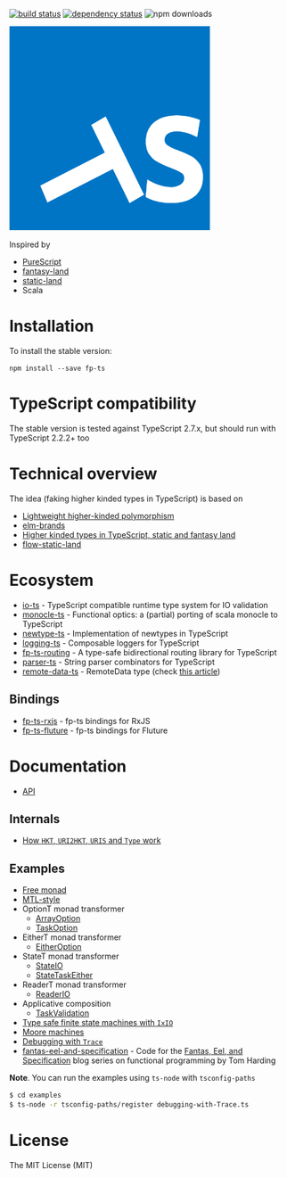 [![build status](https://img.shields.io/travis/gcanti/fp-ts/master.svg?style=flat-square)](https://travis-ci.org/gcanti/fp-ts)
[![dependency status](https://img.shields.io/david/gcanti/fp-ts.svg?style=flat-square)](https://david-dm.org/gcanti/fp-ts)
![npm downloads](https://img.shields.io/npm/dm/fp-ts.svg)

<a href="docs/api/md/index.md">
  <img src="fp-ts-logo.png">
</a>

Inspired by

* [PureScript](http://www.purescript.org)
* [fantasy-land](https://github.com/fantasyland/fantasy-land)
* [static-land](https://github.com/rpominov/static-land)
* Scala

# Installation

To install the stable version:

```
npm install --save fp-ts
```

# TypeScript compatibility

The stable version is tested against TypeScript 2.7.x, but should run with TypeScript 2.2.2+ too

# Technical overview

The idea (faking higher kinded types in TypeScript) is based on

* [Lightweight higher-kinded polymorphism](https://www.cl.cam.ac.uk/~jdy22/papers/lightweight-higher-kinded-polymorphism.pdf)
* [elm-brands](https://github.com/joneshf/elm-brands)
* [Higher kinded types in TypeScript, static and fantasy land](https://medium.com/@gcanti/higher-kinded-types-in-typescript-static-and-fantasy-land-d41c361d0dbe)
* [flow-static-land](https://github.com/gcanti/flow-static-land)

# Ecosystem

* [io-ts](https://github.com/gcanti/io-ts) - TypeScript compatible runtime type system for IO validation
* [monocle-ts](https://github.com/gcanti/monocle-ts) - Functional optics: a (partial) porting of scala monocle to
  TypeScript
* [newtype-ts](https://github.com/gcanti/newtype-ts) - Implementation of newtypes in TypeScript
* [logging-ts](https://github.com/gcanti/logging-ts) - Composable loggers for TypeScript
* [fp-ts-routing](https://github.com/gcanti/fp-ts-routing) - A type-safe bidirectional routing library for TypeScript
* [parser-ts](https://github.com/gcanti/parser-ts) - String parser combinators for TypeScript
* [remote-data-ts](https://github.com/devex-web-frontend/remote-data-ts) - RemoteData type (check [this article](https://medium.com/@gcanti/slaying-a-ui-antipattern-with-flow-5eed0cfb627b))

## Bindings

* [fp-ts-rxjs](https://github.com/gcanti/fp-ts-rxjs) - fp-ts bindings for RxJS
* [fp-ts-fluture](https://github.com/gcanti/fp-ts-fluture) - fp-ts bindings for Fluture

# Documentation

* [API](docs/api/md/index.md)

## Internals

* [How `HKT`, `URI2HKT`, `URIS` and `Type` work](docs/HKT.md)

## Examples

* [Free monad](examples/Free.ts)
* [MTL-style](examples/mtl.ts)
* OptionT monad transformer
  * [ArrayOption](examples/ArrayOption.ts)
  * [TaskOption](examples/TaskOption.ts)
* EitherT monad transformer
  * [EitherOption](examples/EitherOption.ts)
* StateT monad transformer
  * [StateIO](examples/StateIO.ts)
  * [StateTaskEither](examples/StateTaskEither.ts)
* ReaderT monad transformer
  * [ReaderIO](examples/ReaderIO.ts)
* Applicative composition
  * [TaskValidation](examples/TaskValidation.ts)
* [Type safe finite state machines with `IxIO`](examples/ixIO.ts)
* [Moore machines](examples/Moore.ts)
* [Debugging with `Trace`](examples/debugging-with-Trace.ts)
* [fantas-eel-and-specification](docs/fantas-eel-and-specification) - Code for the
  [Fantas, Eel, and Specification](http://www.tomharding.me/2017/03/03/fantas-eel-and-specification/) blog series on
  functional programming by Tom Harding

**Note**. You can run the examples using `ts-node` with `tsconfig-paths`

```sh
$ cd examples
$ ts-node -r tsconfig-paths/register debugging-with-Trace.ts
```

# License

The MIT License (MIT)

